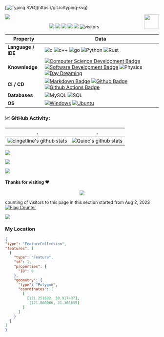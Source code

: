 <!--   my-ticker -->    
[![Typing SVG](https://readme-typing-svg.herokuapp.com?color=%2336BCF7&center=true&vCenter=true&width=600&lines=Hi+there+👋,+I+am+HZW;+Welcome+to+My+Profile!;)](https://git.io/typing-svg)


<!--   my-header-img -->
![](./src/header_.png)
<a href="https://www.python.org/"><img src="https://upload.wikimedia.org/wikipedia/commons/c/c3/Python-logo-notext.svg" align="right" height="48" width="48" ></a>


<!--   my-kaggle     
### My achievements on [kaggle](https://www.kaggle.com/andrej0marinchenko):

![competition_light](https://road-to-kaggle-grandmaster.vercel.app/api/badges/andrej0marinchenko/competition/light)
![dataset](https://road-to-kaggle-grandmaster.vercel.app/api/badges/andrej0marinchenko/dataset/light)
![notebook](https://road-to-kaggle-grandmaster.vercel.app/api/badges/andrej0marinchenko/notebook/light)
![discussion](https://road-to-kaggle-grandmaster.vercel.app/api/badges/andrej0marinchenko/discussion/light)
-->

<!--   my-icons -->
<p align="center">
    <a href="https://github.com/cingetline/cingetline"><img src="https://img.shields.io/badge/status-updating-brightgreen.svg"></a>
    <a href="https://github.com/python/cpython"><img src="https://img.shields.io/badge/Python-3.10-FF1493.svg"></a>
    <a href="https://github.com/cingetline/cingetline/graphs/contributors"><img src="https://img.shields.io/github/contributors/cingetline/cingetline?color=blue"></a>
    <a href="https://github.com/cingetline/cingetline/stargazers"><img src="https://img.shields.io/github/stars/cingetline/cingetline.svg?logo=github"></a>
    <a href="https://github.com/cingetline/cingetline/network/members"><img src="https://img.shields.io/github/forks/cingetline/cingetline.svg?color=blue&logo=github"></a>
    <img src="https://visitor-badge.laobi.icu/badge?page_id=cingetline.cingetline" alt="visitors"/>   
</p>

<!--   my-skils -->

| Property                                        | Data                                                                                                                                                                                                
|-------------------------------------------------|-------------------------------------------------------------------------------------------------------------------------------------------------------------------------------------------|
| **Language / IDE**                              | ![c](https://img.shields.io/badge/-C-3776AB?style=flat&logo=C&logoColor=white ) ![c++](https://img.shields.io/badge/-C++-3776AB?style=flat&logo=C++&logoColor=white) ![go](https://img.shields.io/badge/-Go-3776AB?style=flat&logo=Go&logoColor=white)  ![Python](https://img.shields.io/badge/-Python-3776AB?style=flat&logo=Python&logoColor=white)  ![Rust](https://img.shields.io/badge/-Rust-3776AB?style=flat&logo=Rust&logoColor=white)                                                                                                                                                                                                                                                                                                                                                                                                                                                                                                                                                                                                                                                                                                                                                                   |
| **Knownledge**                           | [![Computer Science Development Badge](https://img.shields.io/badge/-Computer%20Science-FAB040?style=flat&logoColor=white)](https://github.com/search?q=user%3Acingetline&type=Repositories)  [![Software Development Badge](https://img.shields.io/badge/-Software%20Development-FF6600?style=flat&logoColor=white)](https://github.com/search?q=user%3Acingetline&type=Repositories) ![Physics](https://img.shields.io/badge/-Physics-4C8CBF?style=flat&logoColor=white) [![Day Dreaming](https://img.shields.io/badge/-Day%20Dreaming-4C8CBF?style=flat&logoColor=white)](https://github.com/search?q=user%3Acingetline&type=Repositories)                                                                                                                                                                                                                                                                                                                                                                                                                                                                                                                                                           |
| **CI / CD**                                     | [![Markdown Badge](https://img.shields.io/badge/-Markdown-2088FF?style=flat&logo=Markdown&logoColor=white)](https://github.com/cingetline/cingetline) [![Github Badge](https://img.shields.io/badge/-Github%20-2088FF?style=flat&logo=Github&logoColor=white)](https://github.com/cingetline/cingetline) [![Github Actions Badge](https://img.shields.io/badge/-Git%20-2088FF?style=flat&logo=Git&logoColor=white)](https://github.com/cingetline/cingetline)                                                                                                                                                                                                                                                                                                                                                                                                                                                                                                                                                                                                                                                                                                                                                                                                                                                   |
| **Databases**                                   | <img alt="MySQL" src="https://camo.githubusercontent.com/e863bc79abf7a53150665ce9eb1a93f4fb6183af46bc3fb345ee5562736eb23c/68747470733a2f2f696d672e736869656c64732e696f2f62616467652f4d7953514c2d2532333030662e7376673f6c6f676f3d6d7973716c266c6f676f436f6c6f723d7768697465" data-canonical-src="https://img.shields.io/badge/MySQL-%2300f.svg?logo=mysql&amp;logoColor=white" style="max-width: 100%;"> <img src="https://camo.githubusercontent.com/c44ec7dbcddd4dea22204197ce11e45bea3ef03ff97e45294bf66ea793527706/68747470733a2f2f696d672e736869656c64732e696f2f62616467652f2d53514c2d626c61636b3f7374796c653d666c61742d737175617265266c6f676f3d706f737467726573716c266c6f676f436f6c6f723d626c7565" alt="SQL" data-canonical-src="https://img.shields.io/badge/-SQL-black?style=flat-square&amp;logo=postgresql&amp;logoColor=blue" style="max-width: 100%;">                                                                                                                                                                                                                                                                                                                                                                                                                                                                                                                                                                                                                                                                |
| **OS**                                          | <a target="_blank" rel="noopener noreferrer" href="https://camo.githubusercontent.com/b44114213a5a462903bd69611bb6846f1dc41fe6f3230bd37c67c3d4eb65f08c/68747470733a2f2f696d672e736869656c64732e696f2f62616467652f2d57696e646f77732d626c61636b3f7374796c653d666c61742d737175617265266c6f676f3d77696e646f7773266c6f676f436f6c6f723d626c7565"><img src="https://camo.githubusercontent.com/b44114213a5a462903bd69611bb6846f1dc41fe6f3230bd37c67c3d4eb65f08c/68747470733a2f2f696d672e736869656c64732e696f2f62616467652f2d57696e646f77732d626c61636b3f7374796c653d666c61742d737175617265266c6f676f3d77696e646f7773266c6f676f436f6c6f723d626c7565" alt="Windows" data-canonical-src="https://img.shields.io/badge/-Windows-black?style=flat-square&amp;logo=windows&amp;logoColor=blue" style="max-width: 100%;"></a> <a target="_blank" rel="noopener noreferrer" href="https://camo.githubusercontent.com/9c4bc049e33f41f122342a1714ccf872c34098a9f2c593c33c2322cf0129fa04/68747470733a2f2f696d672e736869656c64732e696f2f62616467652f2d5562756e74752d626c61636b3f7374796c653d666c61742d737175617265266c6f676f3d7562756e7475"><img src="https://camo.githubusercontent.com/9c4bc049e33f41f122342a1714ccf872c34098a9f2c593c33c2322cf0129fa04/68747470733a2f2f696d672e736869656c64732e696f2f62616467652f2d5562756e74752d626c61636b3f7374796c653d666c61742d737175617265266c6f676f3d7562756e7475" alt="Ubuntu" data-canonical-src="https://img.shields.io/badge/-Ubuntu-black?style=flat-square&amp;logo=ubuntu" style="max-width: 100%;"></a>                                                                                                                                                                                                                                                                           |                                                                                                                                                                                                                                                                                                                                                                                                                                                                                                                                                                                                        

<!--   GitHub stats graph -->
### 📈 GitHub Activity:
| .                                                                                                                                      | .                                                                                                           |
|-----------------------------------------------------------------------------------------------------------------------------------------|------------------------------------------------------------------------------------------------------------|
| ![cingetline's github stats](https://github-readme-stats.vercel.app/api?username=cingetline&show_icons=true&theme=radical&include_all_commits=true) | ![Quiec's github stats](https://github-readme-stats.vercel.app/api/top-langs/?username=cingetline&theme=radical&layout=compact) |

<img src="https://github-readme-streak-stats.herokuapp.com/?user=cingetline"></img>


<!--   grid-snake -->
![](https://github.com/cingetline/cingetline/blob/output/github-contribution-grid-snake.svg)

<!--   skyline 
<a href="https://skyline.github.com/cingetline/2022"><img src="./assets/2022.gif" alt="" width="auto" height="auto" /></a>
-->

<!--  2d history skills -->
<img src="https://cr-skills-chart-widget.azurewebsites.net/api/api?username=cingetline" width="auto"></img>






#### Thanks for visiting :heart:

<p align="center"> 
<img src="https://profile-counter.glitch.me/cingetline/count.svg">  


counting of visitors to this page in this section started from Aug 2, 2023 
<a href="https://info.flagcounter.com/J2pd"><img src="https://s01.flagcounter.com/count2/J2pd/bg_FFFFFF/txt_000000/border_CCCCCC/columns_4/maxflags_20/viewers_0/labels_1/pageviews_0/flags_0/percent_0/" alt="Flag Counter" border="0"></a>



![](https://count.getloli.com/get/@cingetline.github.readme)
</br>

</p>

<!-- - My Company-->
### My Location
 ```geojson
{
 "type": "FeatureCollection",
 "features": [
   {
     "type": "Feature",
     "id": 1,
     "properties": {
       "ID": 0
     },
     "geometry": {
       "type": "Polygon",
       "coordinates": [
         [
           [121.251602, 30.917487],  
            [121.860966, 31.308635]
         ]
       ]
     }
   }
 ]
}

```
